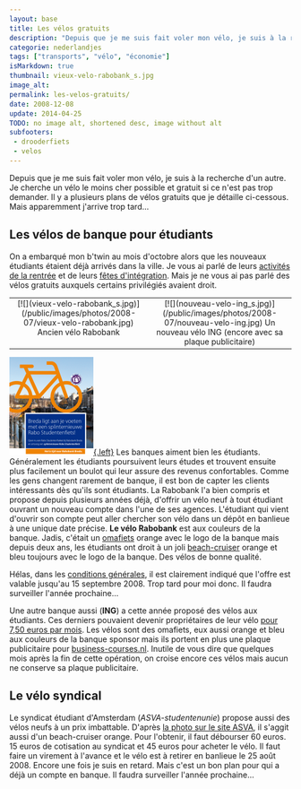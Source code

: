 ```yaml
---
layout: base
title: Les vélos gratuits
description: "Depuis que je me suis fait voler mon vélo, je suis à la recherche d'un autre. Je cherche un vélo le moins cher possible et gratuit si ce n'est pas trop deman"
categorie: nederlandjes
tags: ["transports", "vélo", "économie"]
isMarkdown: true
thumbnail: vieux-velo-rabobank_s.jpg
image_alt: 
permalink: les-velos-gratuits/
date: 2008-12-08
update: 2014-04-25
TODO: no image alt, shortened desc, image without alt
subfooters:
 - drooderfiets
 - velos
---
```


Depuis que je me suis fait voler mon vélo, je suis à la recherche d'un autre. Je cherche un vélo le moins cher possible et gratuit si ce n'est pas trop demander. Il y a plusieurs plans de vélos gratuits que je détaille ci-cessous. Mais apparemment j'arrive trop tard...

## Les vélos de banque pour étudiants
On a embarqué mon b'twin au mois d'octobre alors que les nouveaux étudiants étaient déjà arrivés dans la ville. Je vous ai parlé de leurs [activités de la rentrée](/la-rentree-a-amsterdam) et de leurs [fêtes d'intégration](http://www.intreeweek.nl/). Mais je ne vous ai pas parlé des vélos gratuits auxquels certains privilégiés avaient droit.

<!-- HTML -->
<table align=center><tr><td style="text-align:center; vertical-align:top;">
<!-- / HTML -->
[![](vieux-velo-rabobank_s.jpg)](/public/images/photos/2008-07/vieux-velo-rabobank.jpg)  
Ancien vélo Rabobank
<!-- HTML -->
</td><td style="text-align:center; vertical-align:top;">
<!-- / HTML -->
[![](nouveau-velo-ing_s.jpg)](/public/images/photos/2008-07/nouveau-velo-ing.jpg)  
Un nouveau vélo ING  
(encore avec sa plaque publicitaire)
<!-- HTML -->
</td></tr></table>
<!-- / HTML -->


[![rabobank fietsplan in Breda](Rabobank-Breda-fiets-studenten.png){.left}](http://blog.re/me-in-amsterdam/files/data/2008-Rabobank-Breda-fiets-studenten.png)
Les banques aiment bien les étudiants. Généralement les étudiants poursuivent leurs études et trouvent ensuite plus facilement un boulot qui leur assure des revenus confortables. Comme les gens changent rarement de banque, il est bon de capter les clients intéressants dès qu'ils sont étudiants. La Rabobank l'a bien compris et propose depuis plusieurs années déjà, d'offrir un vélo neuf à tout étudiant ouvrant un nouveau compte dans l'une de ses agences. L'étudiant qui vient d'ouvrir son compte peut aller chercher son vélo dans un dépôt en banlieue à une unique date précise. **Le vélo Rabobank** est aux couleurs de la banque. Jadis, c'était un [omafiets](/plein-de-velos#omafiets) orange avec le logo de la banque mais depuis deux ans, les étudiants ont droit à un joli [beach-cruiser](/plein-de-velos#beach-cruiser) orange et bleu toujours avec le logo de la banque. Des vélos de bonne qualité.

Hélas, dans les [conditions générales](http://blog.re/me-in-amsterdam/files/data/2008-Rabobankfiets-studenten_actievoorwaarden.pdf), il est clairement indiqué que l'offre est valable jusqu'au 15 septembre 2008. Trop tard pour moi donc. Il faudra surveiller l'année prochaine...

Une autre banque aussi (**ING**) a cette année proposé des vélos aux étudiants. Ces derniers pouvaient devenir propriétaires de leur vélo [pour 7,50 euros par mois](http://fietsen.web-log.nl/fietsen/2008/02/banken_leveren_.html). Les vélos sont des omafiets, eux aussi orange et bleu aux couleurs de la banque sponsor mais ils portent en plus une plaque publicitaire pour [business-courses.nl](http://www.business-courses.nl/). Inutile de vous dire que quelques mois après la fin de cette opération, on croise encore ces vélos mais aucun ne conserve sa plaque publicitaire.

## Le vélo syndical

Le syndicat étudiant d'Amsterdam (*ASVA-studentenunie*) propose aussi des vélos neufs à un prix imbattable. D'après [la photo sur le site ASVA](http://welkomthuis.asva.nl/welkomthuis_fietsen.html), il s'aggit aussi d'un beach-cruiser orange. Pour l'obtenir, il faut débourser 60 euros. 15 euros de cotisation au syndicat et 45 euros pour acheter le vélo. Il faut faire un virement à l'avance et le vélo est à retirer en banlieue le 25 août 2008. Encore une fois je suis en retard. Mais c'est un bon plan pour qui a déjà un compte en banque. Il faudra surveiller l'année prochaine...

<!-- post notes:
http://fietsen.web-log.nl/fietsen/2008/02/banken_leveren_.html 
http://www.business-courses.nl/php/public/fietsenplan.php 
http://www.verzekeringen-online.nl/fietsverzekering/ <-- assurance vélo pas cher
--->
